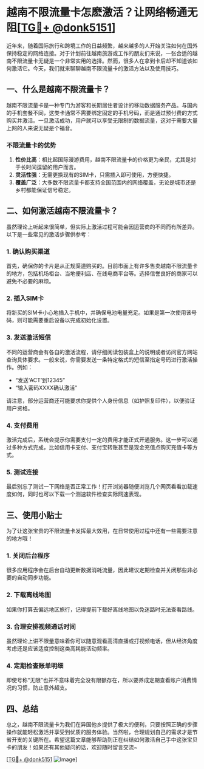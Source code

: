 # 越南不限流量卡怎麽激活？让网络畅通无阻[[TG💪+ @donk5151](https://t.me/s/donk5151)]

近年来，随着国际旅行和跨境工作的日益频繁，越来越多的人开始关注如何在国外保持稳定的网络连接。对于计划前往越南旅游或工作的朋友们来说，一张合适的越南不限流量卡无疑是一个非常实用的选择。然而，很多人在拿到卡后却不知道该如何激活它。今天，我们就来聊聊越南不限流量卡的激活方法以及使用技巧。

## 一、什么是越南不限流量卡？

越南不限流量卡是一种专门为游客和长期居住者设计的移动数据服务产品。与国内的手机套餐不同，这类卡通常不需要绑定固定的手机号码，而是通过预付费的方式购买并激活。一旦激活成功，用户就可以享受无限制的数据流量，这对于需要大量上网的人来说无疑是个福音。

### 不限流量卡的优势

1. **性价比高**：相比起国际漫游费用，越南不限流量卡的价格更为亲民，尤其是对于长时间逗留的用户而言。
2. **灵活性强**：无需更换现有的SIM卡，只需插入即可使用，方便快捷。
3. **覆盖广泛**：大多数不限流量卡都支持全国范围内的网络覆盖，无论是城市还是乡村都能保证信号稳定。

## 二、如何激活越南不限流量卡？

虽然理论上听起来很简单，但实际上激活过程可能会因运营商的不同而有所差异。以下是一些常见的激活步骤供参考：

### 1. 确认购买渠道

首先，确保你的卡片是从正规渠道购买的。目前市面上有许多售卖越南不限流量卡的地方，包括机场柜台、当地便利店、在线电商平台等。选择信誉良好的商家可以避免不必要的麻烦。

### 2. 插入SIM卡

将新买的SIM卡小心地插入手机中，并确保电池电量充足。如果是第一次使用该号码，则可能需要重启设备以完成初始化设置。

### 3. 发送激活短信

不同的运营商会有各自的激活流程，请仔细阅读包装盒上的说明或者访问官方网站查询具体要求。一般来说，你需要发送一条特定格式的短信至指定号码进行激活操作。例如：
- “发送‘ACT’到12345”
- “输入密码XXXX确认激活”

请注意，部分运营商还可能要求你提供个人身份信息（如护照复印件），以便验证用户资格。

### 4. 支付费用

激活完成后，系统会提示你需要支付一定的费用才能正式开通服务。这一步可以通过多种方式完成，比如信用卡支付、支付宝转账甚至是现金充值点购买充值卡等方式。

### 5. 测试连接

最后别忘了测试一下网络是否正常工作！打开浏览器随便浏览几个网页看看加载速度如何，同时也可以下载一个测速软件检查实际网速表现。

## 三、使用小贴士

为了让这张宝贵的不限流量卡发挥最大效用，在日常使用过程中还有一些需要注意的地方哦！

### 1. 关闭后台程序

很多应用程序会在后台自动更新数据消耗流量，因此建议定期检查并关闭那些非必要的自动同步功能。

### 2. 下载离线地图

如果你打算去偏远地区旅行，记得提前下载好离线地图以免迷路时无法查看路线。

### 3. 合理安排视频通话时间

虽然理论上讲不限量意味着你可以随意观看高清直播或打视频电话，但从经济角度考虑还是应该适度控制这类高耗能活动频率。

### 4. 定期检查账单明细

即使号称“无限”也并不意味着完全没有限额存在，所以要养成定期查看账户消费情况的习惯，防止意外超支。

## 四、总结

总之，越南不限流量卡为我们在异国他乡提供了极大的便利，只要按照正确的步骤操作就能轻松激活并享受到优质的服务体验。当然啦，合理规划自己的需求才是节省开支的关键所在。希望这篇文章能够帮助到正在纠结如何激活自己手中这张宝贝卡的朋友！如果还有其他疑问的话，欢迎随时留言交流~ 

[[TG💪+ @donk5151](https://t.me/s/donk5151) ![Image](https://i.postimg.cc/rwNCRYN7/Snipaste-2025-04-30-17-27-05.png)]